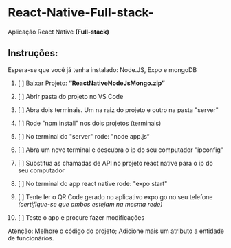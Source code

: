 # React-Native-Full-stack-
Aplicação React Native **(Full-stack)**

## Instruções:

Espera-se que você já tenha instalado: Node.JS, Expo e mongoDB

1. [ ] Baixar Projeto: __“ReactNativeNodeJsMongo.zip”__
2. [ ] Abrir pasta do projeto no VS Code
3. [ ] Abra dois terminais. Um na raiz do projeto e outro na pasta "server"
4. [ ] Rode "npm install" nos dois projetos (terminais)
5. [ ] No terminal do "server" rode: "node app.js“

6. [ ] Abra um novo terminal e descubra o ip do seu computador "ipconfig"
7. [ ] Substitua as chamadas de API no projeto react native para o ip do seu computador

8. [ ] No terminal do app react native rode: "expo start"
9. [ ] Tente ler o QR Code gerado no aplicativo expo go no seu telefone _(certifique-se que ambos estejam na mesma rede)_
10. [ ] Teste o app e procure fazer modificações

Atenção:
Melhore o código do projeto;
Adicione mais um atributo a entidade de funcionários.
